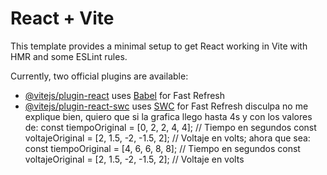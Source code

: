 # React + Vite

This template provides a minimal setup to get React working in Vite with HMR and some ESLint rules.

Currently, two official plugins are available:

- [@vitejs/plugin-react](https://github.com/vitejs/vite-plugin-react/blob/main/packages/plugin-react/README.md) uses [Babel](https://babeljs.io/) for Fast Refresh
- [@vitejs/plugin-react-swc](https://github.com/vitejs/vite-plugin-react-swc) uses [SWC](https://swc.rs/) for Fast Refresh
disculpa no me explique bien, quiero que si la grafica llego hasta 4s y con los valores de:  const tiempoOriginal = [0, 2, 2, 4, 4]; // Tiempo en segundos
    const voltajeOriginal = [2, 1.5, -2, -1.5, 2]; // Voltaje en volts;
ahora que sea:
 const tiempoOriginal = [4, 6, 6, 8, 8]; // Tiempo en segundos
    const voltajeOriginal = [2, 1.5, -2, -1.5, 2]; // Voltaje en volts